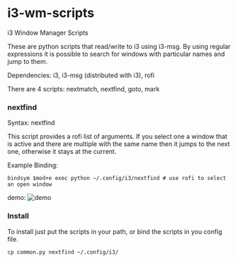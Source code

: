 i3-wm-scripts
=============

i3 Window Manager Scripts

These are python scripts that read/write to i3 using i3-msg. By using regular expressions it is possible to 
search for windows with particular names and jump to them. 

Dependencies: i3, i3-msg (distributed with i3), rofi

There are 4 scripts: nextmatch, nextfind, goto, mark

### nextfind

Syntax: nextfind

This script provides a rofi list of arguments. If you select one a window that is active
and there are multiple with the same name then it jumps to the next one,
otherwise it stays at the current.

Example Binding:
```
bindsym $mod+e exec python ~/.config/i3/nextfind # use rofi to select an open window
```
demo:
![demo](./demo.gif)

### Install
To install just put the scripts in your path, or bind the scripts in you config
file.

```
cp common.py nextfind ~/.config/i3/
```
